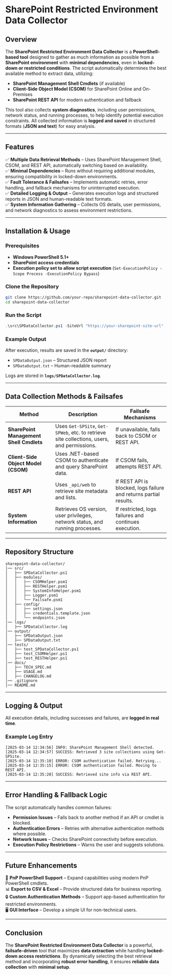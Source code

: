 # **SharePoint Restricted Environment Data Collector**  

## **Overview**  
The **SharePoint Restricted Environment Data Collector** is a **PowerShell-based tool** designed to gather as much information as possible from a **SharePoint environment** with **minimal dependencies**, even in **locked-down or restricted conditions**. The script automatically determines the best available method to extract data, utilizing:  

- **SharePoint Management Shell Cmdlets** (if available)  
- **Client-Side Object Model (CSOM)** for SharePoint Online and On-Premises  
- **SharePoint REST API** for modern authentication and fallback  

This tool also collects **system diagnostics**, including user permissions, network status, and running processes, to help identify potential execution constraints. All collected information is **logged and saved** in structured formats (**JSON and text**) for easy analysis.  

---

## **Features**  
✅ **Multiple Data Retrieval Methods** – Uses SharePoint Management Shell, CSOM, and REST API, automatically switching based on availability.  
✅ **Minimal Dependencies** – Runs without requiring additional modules, ensuring compatibility in locked-down environments.  
✅ **Fault Tolerance & Failsafes** – Implements automatic retries, error handling, and fallback mechanisms for uninterrupted execution.  
✅ **Detailed Logging & Output** – Generates execution logs and structured reports in JSON and human-readable text formats.  
✅ **System Information Gathering** – Collects OS details, user permissions, and network diagnostics to assess environment restrictions.  

---

## **Installation & Usage**  

### **Prerequisites**  
- **Windows PowerShell 5.1+**  
- **SharePoint access credentials**  
- **Execution policy set to allow script execution** (`Set-ExecutionPolicy -Scope Process -ExecutionPolicy Bypass`)  

### **Clone the Repository**  
```sh
git clone https://github.com/your-repo/sharepoint-data-collector.git
cd sharepoint-data-collector
```

### **Run the Script**  
```powershell
.\src\SPDataCollector.ps1 -SiteUrl "https://your-sharepoint-site-url"
```

### **Example Output**  
After execution, results are saved in the **`output/`** directory:  
- `SPDataOutput.json` – Structured JSON report  
- `SPDataOutput.txt` – Human-readable summary  

Logs are stored in **`logs/SPDataCollector.log`**.  

---

## **Data Collection Methods & Failsafes**  

| **Method** | **Description** | **Failsafe Mechanisms** |
|------------|----------------|-------------------------|
| **SharePoint Management Shell Cmdlets** | Uses `Get-SPSite`, `Get-SPWeb`, etc. to retrieve site collections, users, and permissions. | If unavailable, falls back to CSOM or REST API. |
| **Client-Side Object Model (CSOM)** | Uses .NET-based CSOM to authenticate and query SharePoint data. | If CSOM fails, attempts REST API. |
| **REST API** | Uses `_api/web` to retrieve site metadata and lists. | If REST API is blocked, logs failure and returns partial results. |
| **System Information** | Retrieves OS version, user privileges, network status, and running processes. | If restricted, logs failures and continues execution. |

---

## **Repository Structure**  
```
sharepoint-data-collector/
│── src/
│   ├── SPDataCollector.ps1
│   ├── modules/
│   │   ├── CSOMHelper.psm1
│   │   ├── RESTHelper.psm1
│   │   ├── SystemInfoHelper.psm1
│   │   ├── Logger.psm1
│   │   └── Failsafe.psm1
│   ├── config/
│   │   ├── settings.json
│   │   ├── credentials.template.json
│   │   └── endpoints.json
│── logs/
│   ├── SPDataCollector.log
│── output/
│   ├── SPDataOutput.json
│   ├── SPDataOutput.txt
│── tests/
│   ├── test_SPDataCollector.ps1
│   ├── test_CSOMHelper.ps1
│   ├── test_RESTHelper.ps1
│── docs/
│   ├── TECH_SPEC.md
│   ├── USAGE.md
│   ├── CHANGELOG.md
│── .gitignore
│── README.md
```

---

## **Logging & Output**  
All execution details, including successes and failures, are **logged in real time**.  

### **Example Log Entry**  
```
[2025-03-14 12:34:56] INFO: SharePoint Management Shell detected.
[2025-03-14 12:34:57] SUCCESS: Retrieved 3 site collections using Get-SPSite.
[2025-03-14 12:35:10] ERROR: CSOM authentication failed. Retrying...
[2025-03-14 12:35:15] ERROR: CSOM authentication failed. Moving to REST API.
[2025-03-14 12:35:20] SUCCESS: Retrieved site info via REST API.
```

---

## **Error Handling & Fallback Logic**  

The script automatically handles common failures:  

- **Permission Issues** – Falls back to another method if an API or cmdlet is blocked.  
- **Authentication Errors** – Retries with alternative authentication methods where possible.  
- **Network Issues** – Checks SharePoint connectivity before execution.  
- **Execution Policy Restrictions** – Warns the user and suggests solutions.  

---

## **Future Enhancements**  
🚀 **PnP PowerShell Support** – Expand capabilities using modern PnP PowerShell cmdlets.  
📊 **Export to CSV & Excel** – Provide structured data for business reporting.  
🔒 **Custom Authentication Methods** – Support app-based authentication for restricted environments.  
🖥️ **GUI Interface** – Develop a simple UI for non-technical users.  

---

## **Conclusion**  
The **SharePoint Restricted Environment Data Collector** is a powerful, **failsafe-driven** tool that maximizes **data extraction** while handling **locked-down access restrictions**. By dynamically selecting the best retrieval method and incorporating **robust error handling**, it ensures **reliable data collection** with **minimal setup**.  